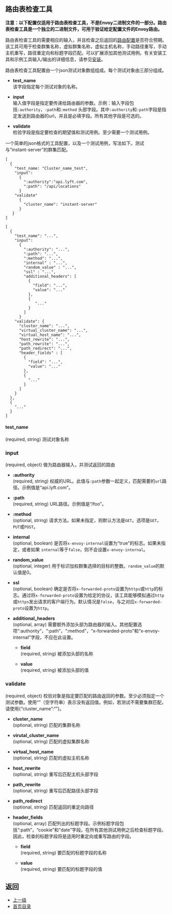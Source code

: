 ## 路由表检查工具

**注意：以下配置仅适用于路由表检查工具，不是Envoy二进制文件的一部分。路由表检查工具是一个独立的二进制文件，可用于验证给定配置文件的Envoy路由。**

路由表检查工具的需要相应的输入，并且检查之后返回的[路由配置](../v1APIreference/HTTPRouteconfiguration.md)是否符合预期。该工具可用于检查群集名称，虚拟群集名称，虚拟主机名称，手动路径重写，手动主机重写，路径重定向和标题字段匹配。可以扩展添加其他测试用例。有关安装工具和示例工具输入/输出的详细信息，请参见[安装](../Buildingandinstallation/Tools/Routetablechecktool.md)。

路由表检查工具配置由一个json测试对象数组组成。每个测试对象由三部分组成。

- **test_name**</br>
该字段指定每个测试对象的名称。

- **input**</br>
输入值字段是指定要传递给路由器的参数。示例：输入字段包括`:authority`，`:path`和`:method` 头部字段。其中`:authority`和`:path`字段是指定发送到路由器的url，并且是必填字段。所有其他字段是可选的。

- **validate**</br>
检验字段是指定要检查的期望值和测试用例。至少需要一个测试用例。

一个简单的json格式的工具配置，以及一个测试用例，写法如下。测试与“instant-server”的群集匹配。

```
[
  {
    "test_name: "Cluster_name_test",
    "input":
      {
        ":authority":"api.lyft.com",
        ":path": "/api/locations"
      }
    "validate"
      {
        "cluster_name": "instant-server"
      }
   }
]
```

```
[
  {
    "test_name": "...",
    "input":
      {
        ":authority": "...",
        ":path": "...",
        ":method": "...",
        "internal" : "...",
        "random_value" : "...",
        "ssl" : "...",
        "additional_headers": [
          {
            "field": "...",
            "value": "..."
          },
          {
             "..."
          }
        ]
      }
    "validate": {
      "cluster_name": "...",
      "virtual_cluster_name": "...",
      "virtual_host_name": "...",
      "host_rewrite": "...",
      "path_rewrite": "...",
      "path_redirect": "...",
      "header_fields" : [
        {
          "field": "...",
          "value": "..."
        },
        {
          "..."
        }
      ]
    }
  },
  {
    "..."
  }
]
```

#### test_name </br>
(required, string) 测试对象名称

### input 
(required, object) 做为路由器输入，并测试返回的路由

- **:authority**</br>
(required, string) 权威的URL。此值与`:path`参数一起定义，匹配需要的`url`路径。示例值是“api.lyft.com”。

- **:path**</br>
(required, string) URL路径。示例值是“/foo”。

- **:method**</br>
(optional, string) 请求方法。如果未指定，则默认方法是`GET`。选项是`GET`，`PUT`或`POST`。

- **internal**</br>
(optional, boolean) 是否将`x-envoy-internal`设置为“true”的标志。如果未指定，或者如果    `internal`等于`false`，则不会设置`x-envoy-internal`。

- **random_value**</br>
(optional, integer) 用于标识加权群集选择的目标的整数。`random_value`的默认值是0。

- **ssl**</br>
(optional, boolean) 确定是否将`x-forwarded-proto`设置为`https`或`http`的标志。通过将`x-forwarded-proto`设置为给定的协议，该工具能够模拟通过`http`或`https`发出请求的客户端行为。默认情况是`false`，与之对应`x-forwarded-proto`设置为`http`。

- **additional_headers**</br>
(optional, array) 需要额外添加头部为路由器的输入。其他配置选项“:authority”，“:path”，“:method”，“x-forwarded-proto”和“x-envoy-internal”字段，不应在此设置。

    - **field**</br>
    (required, string) 被添加头部的名称
    
    - **value**</br>
    (required, string) 被添加头部的值

### validate
(required, object) 校验对象是指定要匹配的路由返回的参数。至少必须指定一个测试参数。使用“”（空字符串）表示没有返回值。例如，若测试不需要集群匹配，请使用{“cluster_name”:“”}。

- **cluster_name**</br>
(optional, string) 匹配的集群名称

- **virutal_cluster_name**</br>
(optional, string) 匹配的虚拟集群名称

- **virtual_host_name**</br>
(optional, string) 匹配的虚拟主机名称

- **host_rewrite**</br>
(optional, string) 重写后匹配主机头部字段

- **path_rewrite**</br>
(optional, string) 重写后匹配路径头部字段

- **path_redirect**</br>
(optional, string) 匹配返回的重定向路径

- **header_fields**</br>
(optional, array) 匹配列出的标题字段。示例标题字段包括“:path”，“cookie”和“date”字段。在所有其他测试用例之后检查标题字段。因此，检查的标题字段将是适用时重定向或重写路由的字段。

    - **field**</br>
      (required, string) 要匹配的标题字段的名称
      
    - **value**</br>
      (required, string) 要匹配的标题字段的值

## 返回
- [上一级](../Configurationreference.md)
- [首页目录](../README.md)

